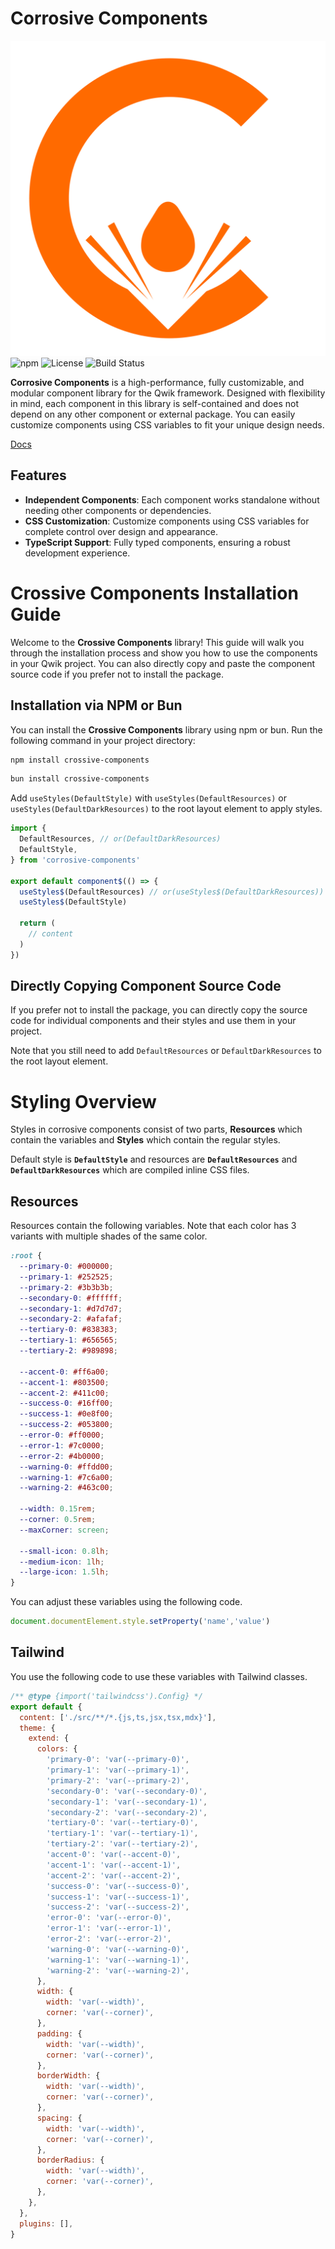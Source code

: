 # Corrosive Components

![Corrosive Components Logo](./assets/Corrosive.svg)
![npm](https://img.shields.io/npm/v/corrosive-components.svg)
![License](https://img.shields.io/npm/l/corrosive-components.svg)
![Build Status](https://img.shields.io/github/actions/workflow/status/your-github-username/corrosive-components/ci.yml?branch=main)


**Corrosive Components** is a high-performance, fully customizable, and modular component library for the Qwik framework. Designed with flexibility in mind, each component in this library is self-contained and does not depend on any other component or external package. You can easily customize components using CSS variables to fit your unique design needs.

[Docs](https://corrosive.dev/docs/installation/installation/)

## Features

- **Independent Components**: Each component works standalone without needing other components or dependencies.
- **CSS Customization**: Customize components using CSS variables for complete control over design and appearance.
- **TypeScript Support**: Fully typed components, ensuring a robust development experience.

# Crossive Components Installation Guide

Welcome to the **Crossive Components** library! This guide will walk you through the installation process and show you how to use the components in your Qwik project. You can also directly copy and paste the component source code if you prefer not to install the package.

## Installation via NPM or Bun

You can install the **Crossive Components** library using npm or bun. Run the following command in your project directory:

```bash
npm install crossive-components
```
```bash
bun install crossive-components
```

Add `useStyles(DefaultStyle)` with `useStyles(DefaultResources)` or `useStyles(DefaultDarkResources)` to the root layout element to apply styles.

```javascript
import {
  DefaultResources, // or(DefaultDarkResources)
  DefaultStyle,
} from 'corrosive-components'

export default component$(() => {
  useStyles$(DefaultResources) // or(useStyles$(DefaultDarkResources))
  useStyles$(DefaultStyle)
  
  return (
    // content
  )
})
```

## Directly Copying Component Source Code

If you prefer not to install the package, you can directly copy the source code for individual components and their styles and use them in your project.

Note that you still need to add `DefaultResources` or `DefaultDarkResources` to the root layout element.

# Styling Overview

Styles in corrosive components consist of two parts, **Resources** which contain the variables and **Styles** which contain the regular styles.

Default style is **`DefaultStyle`** and resources are **`DefaultResources`** and **`DefaultDarkResources`** which are compiled inline CSS files.

## Resources

Resources contain the following variables. Note that each color has 3 variants with multiple shades of the same color.

```css
:root {
  --primary-0: #000000;
  --primary-1: #252525;
  --primary-2: #3b3b3b;
  --secondary-0: #ffffff;
  --secondary-1: #d7d7d7;
  --secondary-2: #afafaf;
  --tertiary-0: #838383;
  --tertiary-1: #656565;
  --tertiary-2: #989898;

  --accent-0: #ff6a00;
  --accent-1: #803500;
  --accent-2: #411c00;
  --success-0: #16ff00;
  --success-1: #0e8f00;
  --success-2: #053800;
  --error-0: #ff0000;
  --error-1: #7c0000;
  --error-2: #4b0000;
  --warning-0: #ffdd00;
  --warning-1: #7c6a00;
  --warning-2: #463c00;

  --width: 0.15rem;
  --corner: 0.5rem;
  --maxCorner: screen;

  --small-icon: 0.8lh;
  --medium-icon: 1lh;
  --large-icon: 1.5lh;
}
```

You can adjust these variables using the following code.
```javascript
document.documentElement.style.setProperty('name','value')
```

## Tailwind

You use the following code to use these variables with Tailwind classes.

```javascript
/** @type {import('tailwindcss').Config} */
export default {
  content: ['./src/**/*.{js,ts,jsx,tsx,mdx}'],
  theme: {
    extend: {
      colors: {
        'primary-0': 'var(--primary-0)',
        'primary-1': 'var(--primary-1)',
        'primary-2': 'var(--primary-2)',
        'secondary-0': 'var(--secondary-0)',
        'secondary-1': 'var(--secondary-1)',
        'secondary-2': 'var(--secondary-2)',
        'tertiary-0': 'var(--tertiary-0)',
        'tertiary-1': 'var(--tertiary-1)',
        'tertiary-2': 'var(--tertiary-2)',
        'accent-0': 'var(--accent-0)',
        'accent-1': 'var(--accent-1)',
        'accent-2': 'var(--accent-2)',
        'success-0': 'var(--success-0)',
        'success-1': 'var(--success-1)',
        'success-2': 'var(--success-2)',
        'error-0': 'var(--error-0)',
        'error-1': 'var(--error-1)',
        'error-2': 'var(--error-2)',
        'warning-0': 'var(--warning-0)',
        'warning-1': 'var(--warning-1)',
        'warning-2': 'var(--warning-2)',
      },
      width: {
        width: 'var(--width)',
        corner: 'var(--corner)',
      },
      padding: {
        width: 'var(--width)',
        corner: 'var(--corner)',
      },
      borderWidth: {
        width: 'var(--width)',
        corner: 'var(--corner)',
      },
      spacing: {
        width: 'var(--width)',
        corner: 'var(--corner)',
      },
      borderRadius: {
        width: 'var(--width)',
        corner: 'var(--corner)',
      },
    },
  },
  plugins: [],
}
```